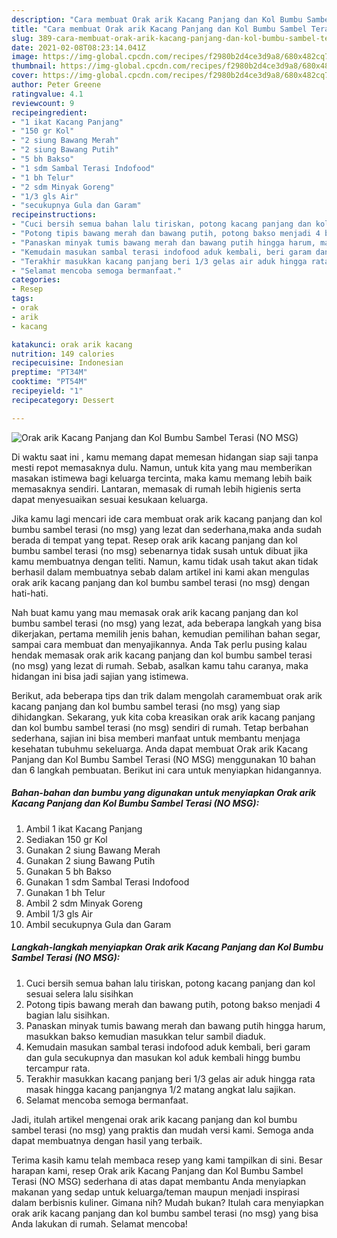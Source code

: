 ```yaml
---
description: "Cara membuat Orak arik Kacang Panjang dan Kol Bumbu Sambel Terasi (NO MSG) yang enak dan Mudah Dibuat"
title: "Cara membuat Orak arik Kacang Panjang dan Kol Bumbu Sambel Terasi (NO MSG) yang enak dan Mudah Dibuat"
slug: 389-cara-membuat-orak-arik-kacang-panjang-dan-kol-bumbu-sambel-terasi-no-msg-yang-enak-dan-mudah-dibuat
date: 2021-02-08T08:23:14.041Z
image: https://img-global.cpcdn.com/recipes/f2980b2d4ce3d9a8/680x482cq70/orak-arik-kacang-panjang-dan-kol-bumbu-sambel-terasi-no-msg-foto-resep-utama.jpg
thumbnail: https://img-global.cpcdn.com/recipes/f2980b2d4ce3d9a8/680x482cq70/orak-arik-kacang-panjang-dan-kol-bumbu-sambel-terasi-no-msg-foto-resep-utama.jpg
cover: https://img-global.cpcdn.com/recipes/f2980b2d4ce3d9a8/680x482cq70/orak-arik-kacang-panjang-dan-kol-bumbu-sambel-terasi-no-msg-foto-resep-utama.jpg
author: Peter Greene
ratingvalue: 4.1
reviewcount: 9
recipeingredient:
- "1 ikat Kacang Panjang"
- "150 gr Kol"
- "2 siung Bawang Merah"
- "2 siung Bawang Putih"
- "5 bh Bakso"
- "1 sdm Sambal Terasi Indofood"
- "1 bh Telur"
- "2 sdm Minyak Goreng"
- "1/3 gls Air"
- "secukupnya Gula dan Garam"
recipeinstructions:
- "Cuci bersih semua bahan lalu tiriskan, potong kacang panjang dan kol sesuai selera lalu sisihkan"
- "Potong tipis bawang merah dan bawang putih, potong bakso menjadi 4 bagian lalu sisihkan."
- "Panaskan minyak tumis bawang merah dan bawang putih hingga harum, masukkan bakso kemudian masukkan telur sambil diaduk."
- "Kemudain masukan sambal terasi indofood aduk kembali, beri garam dan gula secukupnya dan masukan kol aduk kembali hingg bumbu tercampur rata."
- "Terakhir masukkan kacang panjang beri 1/3 gelas air aduk hingga rata masak hingga kacang panjangnya 1/2 matang angkat lalu sajikan."
- "Selamat mencoba semoga bermanfaat."
categories:
- Resep
tags:
- orak
- arik
- kacang

katakunci: orak arik kacang 
nutrition: 149 calories
recipecuisine: Indonesian
preptime: "PT34M"
cooktime: "PT54M"
recipeyield: "1"
recipecategory: Dessert

---
```



![Orak arik Kacang Panjang dan Kol Bumbu Sambel Terasi (NO MSG)](https://img-global.cpcdn.com/recipes/f2980b2d4ce3d9a8/680x482cq70/orak-arik-kacang-panjang-dan-kol-bumbu-sambel-terasi-no-msg-foto-resep-utama.jpg)

Di waktu  saat ini , kamu memang dapat memesan hidangan siap saji tanpa mesti repot memasaknya dulu. Namun, untuk kita yang mau memberikan masakan istimewa bagi keluarga tercinta, maka kamu memang lebih baik memasaknya sendiri. Lantaran, memasak di rumah lebih higienis serta dapat menyesuaikan sesuai kesukaan keluarga.

Jika kamu lagi mencari ide cara membuat orak arik kacang panjang dan kol bumbu sambel terasi (no msg) yang lezat dan sederhana,maka anda sudah berada di tempat yang tepat. Resep orak arik kacang panjang dan kol bumbu sambel terasi (no msg)  sebenarnya tidak susah untuk dibuat jika kamu membuatnya dengan teliti. Namun, kamu tidak usah takut akan tidak berhasil dalam membuatnya 
sebab dalam artikel ini kami akan mengulas orak arik kacang panjang dan kol bumbu sambel terasi (no msg) dengan hati-hati.  



Nah buat kamu yang mau memasak orak arik kacang panjang dan kol bumbu sambel terasi (no msg) yang lezat, ada beberapa langkah yang bisa dikerjakan, pertama memilih jenis bahan, kemudian pemilihan bahan segar, sampai cara membuat dan menyajikannya. Anda Tak perlu pusing kalau hendak memasak orak arik kacang panjang dan kol bumbu sambel terasi (no msg) yang lezat di rumah. Sebab, asalkan kamu  tahu caranya, maka hidangan ini bisa jadi sajian yang istimewa.

Berikut, ada beberapa tips dan trik dalam mengolah caramembuat orak arik kacang panjang dan kol bumbu sambel terasi (no msg) yang siap dihidangkan. Sekarang, yuk kita coba kreasikan orak arik kacang panjang dan kol bumbu sambel terasi (no msg) sendiri di rumah. Tetap berbahan sederhana, sajian ini bisa memberi manfaat untuk membantu menjaga kesehatan tubuhmu sekeluarga. Anda dapat membuat Orak arik Kacang Panjang dan Kol Bumbu Sambel Terasi (NO MSG) menggunakan 10 bahan dan 6 langkah pembuatan. Berikut ini cara untuk menyiapkan hidangannya.

<!--inarticleads1-->

##### Bahan-bahan dan bumbu yang digunakan untuk menyiapkan Orak arik Kacang Panjang dan Kol Bumbu Sambel Terasi (NO MSG):

1. Ambil 1 ikat Kacang Panjang
1. Sediakan 150 gr Kol
1. Gunakan 2 siung Bawang Merah
1. Gunakan 2 siung Bawang Putih
1. Gunakan 5 bh Bakso
1. Gunakan 1 sdm Sambal Terasi Indofood
1. Gunakan 1 bh Telur
1. Ambil 2 sdm Minyak Goreng
1. Ambil 1/3 gls Air
1. Ambil secukupnya Gula dan Garam




<!--inarticleads2-->

##### Langkah-langkah menyiapkan Orak arik Kacang Panjang dan Kol Bumbu Sambel Terasi (NO MSG):

1. Cuci bersih semua bahan lalu tiriskan, potong kacang panjang dan kol sesuai selera lalu sisihkan
1. Potong tipis bawang merah dan bawang putih, potong bakso menjadi 4 bagian lalu sisihkan.
1. Panaskan minyak tumis bawang merah dan bawang putih hingga harum, masukkan bakso kemudian masukkan telur sambil diaduk.
1. Kemudain masukan sambal terasi indofood aduk kembali, beri garam dan gula secukupnya dan masukan kol aduk kembali hingg bumbu tercampur rata.
1. Terakhir masukkan kacang panjang beri 1/3 gelas air aduk hingga rata masak hingga kacang panjangnya 1/2 matang angkat lalu sajikan.
1. Selamat mencoba semoga bermanfaat.




Jadi, itulah artikel mengenai  orak arik kacang panjang dan kol bumbu sambel terasi (no msg)  yang praktis dan mudah versi kami. Semoga anda dapat membuatnya dengan hasil yang terbaik. 

Terima kasih kamu telah membaca resep yang kami tampilkan di sini. Besar harapan kami, resep  Orak arik Kacang Panjang dan Kol Bumbu Sambel Terasi (NO MSG) sederhana di atas dapat membantu Anda menyiapkan makanan yang sedap untuk keluarga/teman maupun menjadi inspirasi dalam berbisnis kuliner. Gimana nih? Mudah bukan? Itulah cara menyiapkan orak arik kacang panjang dan kol bumbu sambel terasi (no msg) yang bisa Anda lakukan di rumah. Selamat mencoba!


